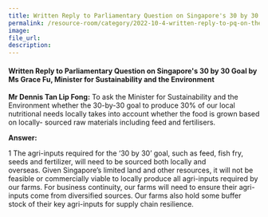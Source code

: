 ```yaml
---  
title: Written Reply to Parliamentary Question on Singapore's 30 by 30 Goal by Ms Grace Fu, Minister for Sustainability and the Environment
permalink: /resource-room/category/2022-10-4-written-reply-to-pq-on-the-30-by-30-goal/
image:  
file_url:  
description:  
---  
```

#### Written Reply to Parliamentary Question on Singapore's 30 by 30 Goal by Ms Grace Fu, Minister for Sustainability and the Environment

**Mr Dennis Tan Lip Fong:** To ask the Minister for Sustainability and the Environment whether the 30-by-30 goal to produce 30% of our local nutritional needs locally takes into account whether the food is grown based on locally- sourced raw materials including feed and fertilisers.

**Answer:**

1 The agri-inputs required for the ‘30 by 30’ goal, such as feed, fish fry, seeds and fertilizer, will need to be sourced both locally and overseas. Given Singapore’s limited land and other resources, it will not be feasible or commercially viable to locally produce all agri-inputs required by our farms. For business continuity, our farms will need to ensure their agri-inputs come from diversified sources. Our farms also hold some buffer stock of their key agri-inputs for supply chain resilience.

